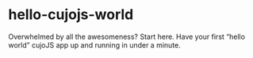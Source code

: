 # hello-cujojs-world
Overwhelmed by all the awesomeness? Start here. Have your first “hello world” cujoJS app up and running in under a minute.
